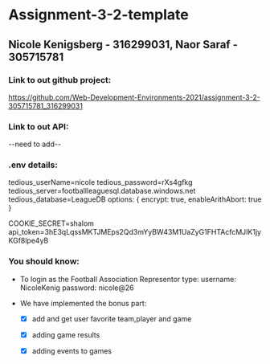 # Assignment-3-2-template 
## Nicole Kenigsberg - 316299031, Naor Saraf - 305715781

### Link to out github project:
https://github.com/Web-Development-Environments-2021/assignment-3-2-305715781_316299031

### Link to out API:
--need to add--

### .env details:
tedious_userName=nicole
tedious_password=rXs4gfkg 
tedious_server=footballleaguesql.database.windows.net
tedious_database=LeagueDB
  options: {
    encrypt: true,
    enableArithAbort: true
  }

  COOKIE_SECRET=shalom
  api_token=3hE3qLqssMKTJMEps2Qd3mYyBW43M1UaZyG1FHTAcfcMJIK1jyKGf8lpe4yB


### You should know:
* To login as the Football Association Representor type:
  username: NicoleKenig
  password: nicole@26

* We have implemented the bonus part:
   - [x] add and get user favorite team,player and game
   - [x] adding game results
   - [x] adding events to games
   
